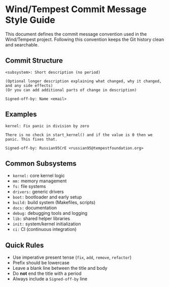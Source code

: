 # Wind/Tempest Commit Message Style Guide

This document defines the commit message convention used in the Wind/Tempest project. Following this convention keeps the Git history clean and searchable.

## Commit Structure
```
<subsystem>: Short description (no period)

(Optional longer description explaining what changed, why it changed, and any side effects)
(Or you can add additional parts of change in description)

Signed-off-by: Name <email>
```

## Examples
```
kernel: Fix panic in division by zero

There is no check in start_kernel() and if the value is 0 then we panic. This fixes that.

Signed-off-by: Russian95CrE <russian95@tempestfoundation.org>
```

## Common Subsystems

- `kernel:` core kernel logic
- `mm:` memory management
- `fs:` file systems
- `drivers:` generic drivers
- `boot:` bootloader and early setup
- `build:` build system (Makefiles, scripts)
- `docs:` documentation
- `debug:` debugging tools and logging
- `lib:` shared helper libraries
- `init:` system/kernel initialization
- `ci:` CI (continuous integration)

## Quick Rules

- Use imperative present tense (`fix`, `add`, `remove`, `refactor`)
- Prefix should be lowercase
- Leave a blank line between the title and body
- Do **not** end the title with a period
- Always include a `Signed-off-by` line